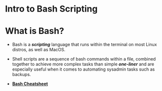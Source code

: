 # Intro to Bash Scripting

# What is Bash?

- Bash is a ***scripting*** language that runs within the terminal on most Linux distros, as well as MacOS. 

- Shell scripts are a sequence of bash commands within a file, combined together to achieve more complex tasks than simple ***one-liner*** and are especially useful when it comes to automating sysadmin tasks such as backups.

- **[Bash Cheatsheet](https://devhints.io/bash)**

  
